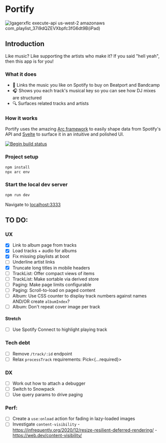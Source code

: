 
# Portify

![lgagerxflc execute-api us-west-2 amazonaws com_playlist_37i9dQZEVXbpfc3fG6dt9B(iPad)](https://user-images.githubusercontent.com/21795/105782072-ac318d00-5f6b-11eb-81c3-0b50ebef0d7f.png)

## Introduction

Like music? Like supporting the artists who make it? If you said "hell yeah", then this app is for you! 

### What it does
- 🥰  Links the music you like on Spotify to buy on Beatport and Bandcamp
- 🎧  Shows you each track's musical key so you can see how DJ mixes are structured
- 🔍  Surfaces related tracks and artists 

### How it works
Portify uses the amazing [Arc framework](https://arc.codes) to easily shape data from Spotify's API and [Svelte](https://svelte.dev/) to surface it in an intuitive and polished UI.

[![Begin build status](https://buildstatus.begin.app/pie-lb1/status.svg)](https://begin.com)

### Project setup

```sh
npm install
npx arc env
```

### Start the local dev server

```sh
npm run dev
```

Navigate to [localhost:3333](http://localhost:3333)

## TO DO:

### UX
- [x] Link to album page from tracks
- [x] Load tracks + audio for albums
- [x] Fix missing playlists at boot
- [ ] Underline artist links
- [x] Truncate long titles in mobile headers
- [ ] TrackList: Offer compact views of items
- [ ] TrackList: Make sortable via derived store
- [ ] Paging: Make page limits configurable
- [ ] Paging: Scroll-to-load on paged content
- [ ] Album: Use CSS counter to display track numbers against names AND/OR create `albumIndex`?
- [ ] Album: Don't repeat cover image per track

#### Stretch
- [ ] Use Spotify Connect to highlight playing track

### Tech debt
- [ ] Remove `/track/:id` endpoint
- [ ] Relax `processTrack` requirements: Pick<{...required}>

### DX        
- [ ] Work out how to attach a debugger
- [ ] Switch to Snowpack
- [ ] Use query params to drive paging

### Perf:
- [ ] Create a `use:onload` action for fading in lazy-loaded images
- [ ] Investigate `content-visibility`
        - https://infrequently.org/2020/12/resize-resilient-deferred-rendering/
        - https://web.dev/content-visibility/
